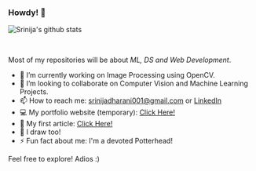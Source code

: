 ### Howdy! 🤠

<!--const themes = {
  azure: {
    title_color: "086972",
    icon_color: "086972",
    text_color: "393e46",
    bg_color: "eeeeee",
  },
  }; -->
  


![Srinija's github stats](https://github-readme-stats.vercel.app/api?username=srinijadharani&show_icons=true&theme=dark) <br>
<!-- ![Top Langs](https://github-readme-stats.vercel.app/api/top-langs/?username=srinijadharani&layout=compact&show_icons=true&theme=dark) --> <br> 

Most of my repositories will be about <i>ML, DS and Web Development</i>. 
- 🔭 I’m currently working on Image Processing using OpenCV.
- 👯 I’m looking to collaborate on Computer Vision and Machine Learning Projects.
- 📫 How to reach me: srinijadharani001@gmail.com
                  or [LinkedIn](https://www.linkedin.com/in/srinijadharani/)
- 💻 My portfolio website (temporary): [Click Here!](https://srinijadharani.github.io/portfolio-2.0/)
- 📝 My first article: [Click Here!](https://analyticsindiamag.com/how-i-played-the-chrome-dino-game-with-just-my-palm/)
- 🎨 I draw too!
- ⚡ Fun fact about me: I'm a devoted Potterhead!

Feel free to explore!
Adios :)

